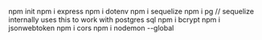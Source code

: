 npm init
npm i express
npm i dotenv
npm i sequelize
npm i pg // sequelize internally uses this to work with postgres sql
npm i bcrypt
npm i jsonwebtoken
npm i cors
npm i nodemon --global